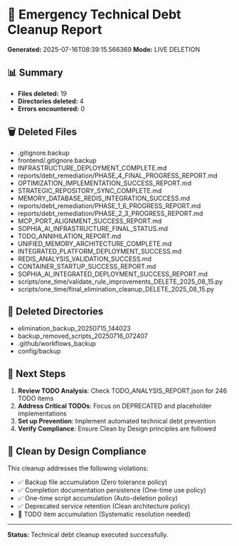 # 🚨 Emergency Technical Debt Cleanup Report

**Generated:** 2025-07-16T08:39:15.566369
**Mode:** LIVE DELETION

## 📊 Summary

- **Files deleted:** 19
- **Directories deleted:** 4
- **Errors encountered:** 0

## 🗑️ Deleted Files

- .gitignore.backup
- frontend/.gitignore.backup
- INFRASTRUCTURE_DEPLOYMENT_COMPLETE.md
- reports/debt_remediation/PHASE_4_FINAL_PROGRESS_REPORT.md
- OPTIMIZATION_IMPLEMENTATION_SUCCESS_REPORT.md
- STRATEGIC_REPOSITORY_SYNC_COMPLETE.md
- MEMORY_DATABASE_REDIS_INTEGRATION_SUCCESS.md
- reports/debt_remediation/PHASE_1_6_PROGRESS_REPORT.md
- reports/debt_remediation/PHASE_2_3_PROGRESS_REPORT.md
- MCP_PORT_ALIGNMENT_SUCCESS_REPORT.md
- SOPHIA_AI_INFRASTRUCTURE_FINAL_STATUS.md
- TODO_ANNIHILATION_REPORT.md
- UNIFIED_MEMORY_ARCHITECTURE_COMPLETE.md
- INTEGRATED_PLATFORM_DEPLOYMENT_SUCCESS.md
- REDIS_ANALYSIS_VALIDATION_SUCCESS.md
- CONTAINER_STARTUP_SUCCESS_REPORT.md
- SOPHIA_AI_INTEGRATED_DEPLOYMENT_SUCCESS_REPORT.md
- scripts/one_time/validate_rule_improvements_DELETE_2025_08_15.py
- scripts/one_time/final_elimination_cleanup_DELETE_2025_08_15.py

## 📁 Deleted Directories

- elimination_backup_20250715_144023
- backup_removed_scripts_20250716_072407
- .github/workflows_backup
- config/backup

## 🔧 Next Steps

1. **Review TODO Analysis**: Check TODO_ANALYSIS_REPORT.json for 246 TODO items
2. **Address Critical TODOs**: Focus on DEPRECATED and placeholder implementations
3. **Set up Prevention**: Implement automated technical debt prevention
4. **Verify Compliance**: Ensure Clean by Design principles are followed

## 🎯 Clean by Design Compliance

This cleanup addresses the following violations:
- ✅ Backup file accumulation (Zero tolerance policy)
- ✅ Completion documentation persistence (One-time use policy)
- ✅ One-time script accumulation (Auto-deletion policy)
- ✅ Deprecated service retention (Clean architecture policy)
- 🔄 TODO item accumulation (Systematic resolution needed)

---

**Status:** Technical debt cleanup executed successfully.
